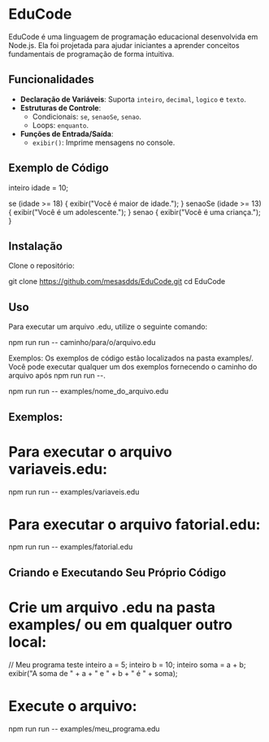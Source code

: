 # EduCode

EduCode é uma linguagem de programação educacional desenvolvida em Node.js. Ela foi projetada para ajudar iniciantes a aprender conceitos fundamentais de programação de forma intuitiva.

## Funcionalidades

- **Declaração de Variáveis**: Suporta `inteiro`, `decimal`, `logico` e `texto`.
- **Estruturas de Controle**:
  - Condicionais: `se`, `senaoSe`, `senao`.
  - Loops: `enquanto`.
- **Funções de Entrada/Saída**:
  - `exibir()`: Imprime mensagens no console.

## Exemplo de Código

inteiro idade = 10;

se (idade >= 18)
{
    exibir("Você é maior de idade.");
}
senaoSe (idade >= 13)
{
    exibir("Você é um adolescente.");
}
senao
{
    exibir("Você é uma criança.");
}

## Instalação

Clone o repositório:

git clone https://github.com/mesasdds/EduCode.git
cd EduCode

## Uso

Para executar um arquivo .edu, utilize o seguinte comando:

npm run run -- caminho/para/o/arquivo.edu

Exemplos:
Os exemplos de código estão localizados na pasta examples/. Você pode executar qualquer um dos exemplos fornecendo o caminho do arquivo após npm run run --.

npm run run -- examples/nome_do_arquivo.edu

## Exemplos:

# Para executar o arquivo variaveis.edu:

npm run run -- examples/variaveis.edu

# Para executar o arquivo fatorial.edu:

npm run run -- examples/fatorial.edu

## Criando e Executando Seu Próprio Código

# Crie um arquivo .edu na pasta examples/ ou em qualquer outro local:

// Meu programa teste
inteiro a = 5;
inteiro b = 10;
inteiro soma = a + b;
exibir("A soma de " + a + " e " + b + " é " + soma);

# Execute o arquivo:

npm run run -- examples/meu_programa.edu


